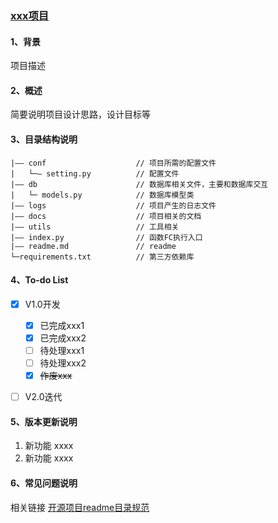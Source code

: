 ### [ xxx项目](https://github.com/kyrie0704/xp_sample.git)

#### 1、背景

项目描述

#### 2、概述

简要说明项目设计思路，设计目标等

#### 3、目录结构说明
```
|—— conf                    // 项目所需的配置文件
|   └─— setting.py          // 配置文件
|—— db                      // 数据库相关文件，主要和数据库交互
|   └─ models.py            // 数据库模型类
|—— logs                    // 项目产生的日志文件
|—— docs                    // 项目相关的文档
|—— utils                   // 工具相关
|—— index.py                // 函数FC执行入口
|—— readme.md               // readme
└─requirements.txt          // 第三方依赖库
```

#### 4、To-do List
- [x] V1.0开发
  - [x] 已完成xxx1
  - [x] 已完成xxx2
  - [ ] 待处理xxx1
  - [ ] 待处理xxx2
  - [x] ~~作废xxx~~
- [ ] V2.0迭代


#### 5、版本更新说明
1. 新功能   xxxx
2. 新功能   xxxx


#### 6、常见问题说明



相关链接
[开源项目readme目录规范](https://www.jianshu.com/p/31200dd5736b)